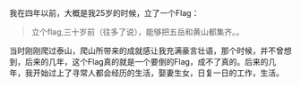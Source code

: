 我在四年以前，大概是我25岁的时候，立了一个Flag：

>立个flag,三十岁前（往多了说），能够把五岳和黄山都集齐。。

当时刚刚爬过泰山，爬山所带来的成就感让我充满豪言壮语，那个时候，并不曾想到，后来的几年，这个Flag真的就是一个要倒的Flag，成不了真的。后来的几年，我开始过上了寻常人都会经历的生活，娶妻生女，日复一日的工作，生活。
